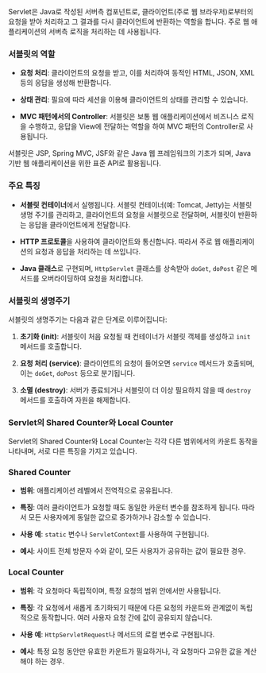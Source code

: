 Servlet은 Java로 작성된 서버측 컴포넌트로, 클라이언트(주로 웹 브라우저)로부터의 요청을 받아 처리하고 그 결과를 다시 클라이언트에 반환하는 역할을 합니다. 주로 웹 애플리케이션의 서버측 로직을 처리하는 데 사용됩니다.

### 서블릿의 역할

- **요청 처리**: 클라이언트의 요청을 받고, 이를 처리하여 동적인 HTML, JSON, XML 등의 응답을 생성해 반환합니다.

- **상태 관리**: 필요에 따라 세션을 이용해 클라이언트의 상태를 관리할 수 있습니다.

- **MVC 패턴에서의 Controller**: 서블릿은 보통 웹 애플리케이션에서 비즈니스 로직을 수행하고, 응답을 View에 전달하는 역할을 하여 MVC 패턴의 Controller로 사용됩니다.

  
서블릿은 JSP, Spring MVC, JSF와 같은 Java 웹 프레임워크의 기초가 되며, Java 기반 웹 애플리케이션을 위한 표준 API로 활용됩니다.

  
### 주요 특징

- **서블릿 컨테이너**에서 실행됩니다. 서블릿 컨테이너(예: Tomcat, Jetty)는 서블릿 생명 주기를 관리하고, 클라이언트의 요청을 서블릿으로 전달하며, 서블릿이 반환하는 응답을 클라이언트에게 전달합니다.

- **HTTP 프로토콜**을 사용하여 클라이언트와 통신합니다. 따라서 주로 웹 애플리케이션의 요청과 응답을 처리하는 데 쓰입니다.

- **Java 클래스**로 구현되며, `HttpServlet` 클래스를 상속받아 `doGet`, `doPost` 같은 메서드를 오버라이딩하여 요청을 처리합니다.


### 서블릿의 생명주기

서블릿의 생명주기는 다음과 같은 단계로 이루어집니다:

1. **초기화 (init)**: 서블릿이 처음 요청될 때 컨테이너가 서블릿 객체를 생성하고 `init` 메서드를 호출합니다.

2. **요청 처리 (service)**: 클라이언트의 요청이 들어오면 `service` 메서드가 호출되며, 이는 `doGet`, `doPost` 등으로 분기됩니다.

3. **소멸 (destroy)**: 서버가 종료되거나 서블릿이 더 이상 필요하지 않을 때 `destroy` 메서드를 호출하여 자원을 해제합니다.

### Servlet의 Shared Counter와 Local Counter

  

Servlet의 Shared Counter와 Local Counter는 각각 다른 범위에서의 카운트 동작을 나타내며, 서로 다른 특징을 가지고 있습니다.

  

### Shared Counter

- **범위**: 애플리케이션 레벨에서 전역적으로 공유됩니다.

- **특징**: 여러 클라이언트가 요청할 때도 동일한 카운터 변수를 참조하게 됩니다. 따라서 모든 사용자에게 동일한 값으로 증가하거나 감소할 수 있습니다.

- **사용 예**: `static` 변수나 `ServletContext`를 사용하여 구현됩니다.

- **예시**: 사이트 전체 방문자 수와 같이, 모든 사용자가 공유하는 값이 필요한 경우.

  

### Local Counter

- **범위**: 각 요청마다 독립적이며, 특정 요청의 범위 안에서만 사용됩니다.

- **특징**: 각 요청에서 새롭게 초기화되기 때문에 다른 요청의 카운트와 관계없이 독립적으로 동작합니다. 여러 사용자 요청 간에 값이 공유되지 않습니다.

- **사용 예**: `HttpServletRequest`나 메서드의 로컬 변수로 구현됩니다.

- **예시**: 특정 요청 동안만 유효한 카운트가 필요하거나, 각 요청마다 고유한 값을 계산해야 하는 경우.